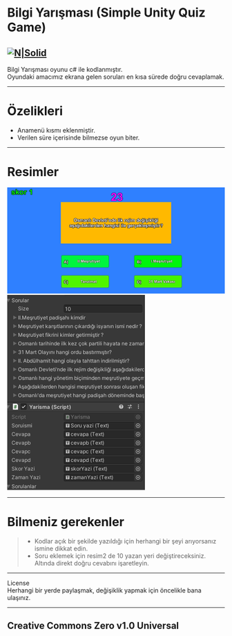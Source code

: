 <h1 class="code-line" data-line-start=0 data-line-end=1 ><a id="Bilgi_Yarmas_Simple_Unity_Quiz_Game_0"></a>Bilgi Yarışması (Simple Unity Quiz Game)</h1>
<h2 class="code-line" data-line-start=2 data-line-end=4 ><a id="NSolidhttpsplaylhgoogleusercontentcom4ChxU_bzuJe8ix7IC7fYOq5xH3rtDjDMFogy4NsF6l8jNH9Q_G7zQUWoZtWvkliyww2247h1264rwhttpwwwartistscompanydigital_2"></a><a href="http://www.artistscompany.tech"><img src="https://raw.githubusercontent.com/creosB/presentation/main/background.png" alt="N|Solid"></a></h2>
<p class="has-line-data" data-line-start="4" data-line-end="6">Bilgi Yarışması oyunu c# ile kodlanmıştır.<br>
Oyundaki amacımız ekrana gelen soruları en kısa sürede doğru cevaplamak.</p>
<hr>
<h1 class="code-line" data-line-start=7 data-line-end=8 ><a id="zelikleri_7"></a>Özelikleri</h1>
<ul>
<li class="has-line-data" data-line-start="9" data-line-end="10">Anamenü kısmı eklenmiştir.</li>
<li class="has-line-data" data-line-start="10" data-line-end="11">Verilen süre içerisinde bilmezse oyun biter.</li>
</ul>
<hr>
<h1 class="code-line" data-line-start=12 data-line-end=13 ><a id="Resimler_12"></a>Resimler</h1>
<p class="has-line-data" data-line-start="13" data-line-end="15"><img src="https://raw.githubusercontent.com/creosB/bilgi_yarismasi/main/resim1.png" alt="N|Solid"><br>
<img src="https://raw.githubusercontent.com/creosB/bilgi_yarismasi/main/resim2.png" alt="N|Solid"></p>
<hr>
<h1 class="code-line" data-line-start=16 data-line-end=17 ><a id="Bilmeniz_gerekenler_16"></a>Bilmeniz gerekenler</h1>
<blockquote>
<ul>
<li class="has-line-data" data-line-start="17" data-line-end="18">Kodlar açık bir şekilde yazıldığı için herhangi bir şeyi arıyorsanız ismine dikkat edin.</li>
<li class="has-line-data" data-line-start="18" data-line-end="19">Soru eklemek için resim2 de 10 yazan yeri değiştireceksiniz. Altında direkt doğru cevabını işaretleyin.</li>
</ul>
</blockquote>
<hr>
<p class="has-line-data" data-line-start="20" data-line-end="22">License<br>
Herhangi bir yerde paylaşmak, değişiklik yapmak için öncelikle bana ulaşınız.</p>
<hr>
<h2 class="code-line" data-line-start=23 data-line-end=25 ><a id="MIT_23"></a>Creative Commons Zero v1.0 Universal</h2>
